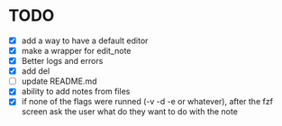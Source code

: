 # TODO
 - [x] add a way to have a default editor
 - [x] make a wrapper for edit_note
 - [x] Better logs and errors
 - [x] add del
 - [ ] update README.md
 - [x] ability to add notes from files
 - [x] if none of the flags were runned (-v -d -e or whatever), after the fzf screen ask the user what do they want to do with the note
